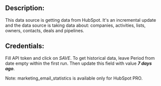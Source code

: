 ## Description:
This data source is getting data from HubSpot. It's an incremental update and the data source is taking data about: companies, activities, lists, owners, contacts, deals and pipelines.

## Credentials:
Fill API token and click on _SAVE_.
To get historical data, leave Period from date empty within the first run. Then update this field with value ***7 days ago***.

Note: marketing_email_statistics is available only for HubSpot PRO.
